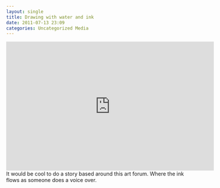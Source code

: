 ```yaml
---
layout: single
title: Drawing with water and ink 
date: 2011-07-13 23:09
categories: Uncategorized Media
---
```

<iframe width="560" height="349" src="http://www.youtube.com/embed/fq9mw8wR-1Q" frameborder="0" allowfullscreen></iframe>
It would be cool to do a story based around this art forum. Where the ink flows as someone does a voice over. 
